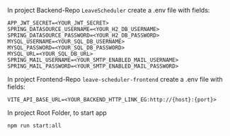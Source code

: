 In project Backend-Repo `LeaveScheduler` create a .env file with fields:

    APP_JWT_SECRET=<YOUR_JWT_SECRET>
    SPRING_DATASOURCE_USERNAME=<YOUR_H2_DB_USERNAME>
    SPRING_DATASOURCE_PASSWORD=<YOUR_H2_DB_PASSWORD>
    MYSQL_USERNAME=<YOUR_SQL_DB_USERNAME>
    MYSQL_PASSWORD=<YOUR_SQL_DB_PASSWORD>
    MYSQL_URL=<YOUR_SQL_DB_URL>
    SPRING_MAIL_USERNAME=<YOUR_SMTP_ENABLED_MAIL_USERNAME>
    SPRING_MAIL_PASSWORD=<YOUR_SMTP_ENABLED_MAIL_PASSWORD>

In project Frontend-Repo `leave-scheduler-frontend` create a .env file with fields:

    VITE_API_BASE_URL=<YOUR_BACKEND_HTTP_LINK_EG:http://{host}:{port}>

In project Root Folder, to start app

    npm run start:all

